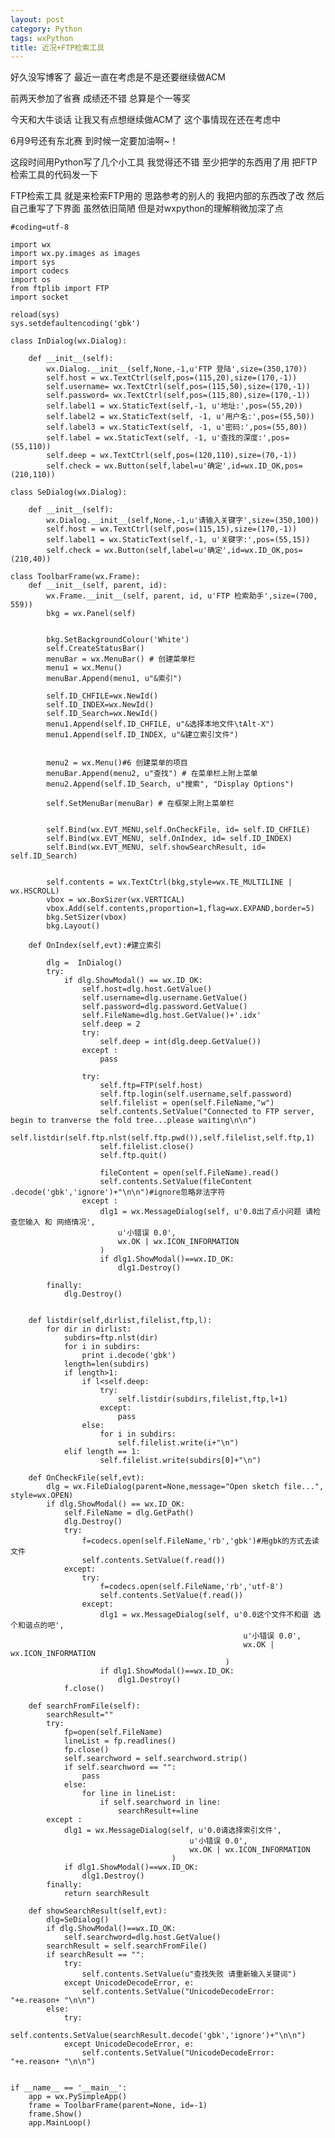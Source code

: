 ```yaml
---
layout: post
category: Python
tags: wxPython
title: 近况+FTP检索工具
---
```

好久没写博客了 最近一直在考虑是不是还要继续做ACM

前两天参加了省赛 成绩还不错 总算是个一等奖

今天和大牛谈话  让我又有点想继续做ACM了 这个事情现在还在考虑中

6月9号还有东北赛 到时候一定要加油啊~！

这段时间用Python写了几个小工具 我觉得还不错 至少把学的东西用了用 把FTP检索工具的代码发一下

FTP检索工具 就是来检索FTP用的 思路参考的别人的 我把内部的东西改了改 然后自己重写了下界面 虽然依旧简陋 但是对wxpython的理解稍微加深了点

	#coding=utf-8
	
	import wx
	import wx.py.images as images
	import sys
	import codecs
	import os
	from ftplib import FTP
	import socket
	
	reload(sys)
	sys.setdefaultencoding('gbk')
	
	class InDialog(wx.Dialog):
	
	    def __init__(self):
	        wx.Dialog.__init__(self,None,-1,u'FTP 登陆',size=(350,170))
	        self.host = wx.TextCtrl(self,pos=(115,20),size=(170,-1))
	        self.username= wx.TextCtrl(self,pos=(115,50),size=(170,-1))
	        self.password= wx.TextCtrl(self,pos=(115,80),size=(170,-1))
	        self.label1 = wx.StaticText(self,-1, u'地址:',pos=(55,20))
	        self.label2 = wx.StaticText(self, -1, u'用户名:',pos=(55,50))
	        self.label3 = wx.StaticText(self, -1, u'密码:',pos=(55,80))
	        self.label = wx.StaticText(self, -1, u'查找的深度:',pos=(55,110))
	        self.deep = wx.TextCtrl(self,pos=(120,110),size=(70,-1))
	        self.check = wx.Button(self,label=u'确定',id=wx.ID_OK,pos=(210,110))
	        
	class SeDialog(wx.Dialog):
	
	    def __init__(self):
	        wx.Dialog.__init__(self,None,-1,u'请输入关键字',size=(350,100))
	        self.host = wx.TextCtrl(self,pos=(115,15),size=(170,-1))
	        self.label1 = wx.StaticText(self,-1, u'关键字:',pos=(55,15))
	        self.check = wx.Button(self,label=u'确定',id=wx.ID_OK,pos=(210,40))
	
	class ToolbarFrame(wx.Frame):
	    def __init__(self, parent, id):
	        wx.Frame.__init__(self, parent, id, u'FTP 检索助手',size=(700, 559))
	        bkg = wx.Panel(self)
	        
	        
	        bkg.SetBackgroundColour('White')
	        self.CreateStatusBar()
	        menuBar = wx.MenuBar() # 创建菜单栏
	        menu1 = wx.Menu()
	        menuBar.Append(menu1, u"&索引")
	
	        self.ID_CHFILE=wx.NewId()
	        self.ID_INDEX=wx.NewId()
	        self.ID_Search=wx.NewId()
	        menu1.Append(self.ID_CHFILE, u"&选择本地文件\tAlt-X")
	        menu1.Append(self.ID_INDEX, u"&建立索引文件")
	
	       
	        menu2 = wx.Menu()#6 创建菜单的项目
	        menuBar.Append(menu2, u"查找") # 在菜单栏上附上菜单
	        menu2.Append(self.ID_Search, u"搜索", "Display Options")
	        
	        self.SetMenuBar(menuBar) # 在框架上附上菜单栏
	
	        
	        self.Bind(wx.EVT_MENU,self.OnCheckFile, id= self.ID_CHFILE)
	        self.Bind(wx.EVT_MENU, self.OnIndex, id= self.ID_INDEX)
	        self.Bind(wx.EVT_MENU, self.showSearchResult, id= self.ID_Search)
	
	        
	        self.contents = wx.TextCtrl(bkg,style=wx.TE_MULTILINE | wx.HSCROLL)
	        vbox = wx.BoxSizer(wx.VERTICAL)
	        vbox.Add(self.contents,proportion=1,flag=wx.EXPAND,border=5)
	        bkg.SetSizer(vbox)
	        bkg.Layout()
	        
	    def OnIndex(self,evt):#建立索引
	        
	        dlg =  InDialog()
	        try:
	            if dlg.ShowModal() == wx.ID_OK:
	                self.host=dlg.host.GetValue()
	                self.username=dlg.username.GetValue()
	                self.password=dlg.password.GetValue()
	                self.FileName=dlg.host.GetValue()+'.idx'
	                self.deep = 2
	                try:
	                    self.deep = int(dlg.deep.GetValue())
	                except :
	                    pass
	
	                try:
	                    self.ftp=FTP(self.host)
	                    self.ftp.login(self.username,self.password)
	                    self.filelist = open(self.FileName,"w")
	                    self.contents.SetValue("Connected to FTP server, begin to tranverse the fold tree...please waiting\n\n")
	                    self.listdir(self.ftp.nlst(self.ftp.pwd()),self.filelist,self.ftp,1)
	                    self.filelist.close()
	                    self.ftp.quit()
	
	                    fileContent = open(self.FileName).read()
	                    self.contents.SetValue(fileContent .decode('gbk','ignore')+"\n\n")#ignore忽略非法字符
	                except :
	                    dlg1 = wx.MessageDialog(self, u'0.0出了点小问题 请检查您输入 和 网络情况',
	                        u'小错误 0.0',
	                        wx.OK | wx.ICON_INFORMATION
	                    )
	                    if dlg1.ShowModal()==wx.ID_OK:
	                        dlg1.Destroy()
	
	        finally:
	            dlg.Destroy()
	
	
	    def listdir(self,dirlist,filelist,ftp,l):
	        for dir in dirlist:
	            subdirs=ftp.nlst(dir)
	            for i in subdirs:
	                print i.decode('gbk')
	            length=len(subdirs)
	            if length>1:
	                if l<self.deep:
	                    try:
	                        self.listdir(subdirs,filelist,ftp,l+1)
	                    except:
	                        pass
	                else:
	                    for i in subdirs:
	                        self.filelist.write(i+"\n")
	            elif length == 1:
	                    self.filelist.write(subdirs[0]+"\n")
	
	    def OnCheckFile(self,evt):
	        dlg = wx.FileDialog(parent=None,message="Open sketch file...", style=wx.OPEN)
	        if dlg.ShowModal() == wx.ID_OK:
	            self.FileName = dlg.GetPath()
	            dlg.Destroy()
	            try:
	                f=codecs.open(self.FileName,'rb','gbk')#用gbk的方式去读文件
	                self.contents.SetValue(f.read())
	            except:
	                try:
	                    f=codecs.open(self.FileName,'rb','utf-8')
	                    self.contents.SetValue(f.read())
	                except:
	                    dlg1 = wx.MessageDialog(self, u'0.0这个文件不和谐 选个和谐点的吧',
	                                                    u'小错误 0.0',
	                                                    wx.OK | wx.ICON_INFORMATION
	                                                )
	                    if dlg1.ShowModal()==wx.ID_OK:
	                        dlg1.Destroy()
	            f.close()
	            
	    def searchFromFile(self):
	        searchResult=""
	        try:
	            fp=open(self.FileName)
	            lineList = fp.readlines()
	            fp.close()
	            self.searchword = self.searchword.strip()
	            if self.searchword == "":
	                pass
	            else:
	                for line in lineList:
	                    if self.searchword in line:
	                        searchResult+=line
	        except :
	            dlg1 = wx.MessageDialog(self, u'0.0请选择索引文件',
	                                        u'小错误 0.0',
	                                        wx.OK | wx.ICON_INFORMATION
	                                    )
	            if dlg1.ShowModal()==wx.ID_OK:
	                dlg1.Destroy()
	        finally:
	            return searchResult
	
	    def showSearchResult(self,evt):
	        dlg=SeDialog()
	        if dlg.ShowModal()==wx.ID_OK:
	            self.searchword=dlg.host.GetValue()
	        searchResult = self.searchFromFile()
	        if searchResult == "":
	            try:
	                self.contents.SetValue(u"查找失败 请重新输入关键词")
	            except UnicodeDecodeError, e:
	                self.contents.SetValue("UnicodeDecodeError: "+e.reason+ "\n\n")
	        else:
	            try:
	                self.contents.SetValue(searchResult.decode('gbk','ignore')+"\n\n")
	            except UnicodeDecodeError, e:
	                self.contents.SetValue("UnicodeDecodeError: "+e.reason+ "\n\n")
	    
	
	if __name__ == '__main__':
	    app = wx.PySimpleApp()
	    frame = ToolbarFrame(parent=None, id=-1)
	    frame.Show()
	    app.MainLoop()